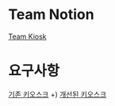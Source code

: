 # Team Notion
[Team Kiosk](https://vanillacake369.notion.site/72d1ddf0d37d4a9381d84032c7096625?v=76856aade1e1486ba9555ba32d571dec&pvs=4)

# 요구사항
[기존 키오스크](https://teamsparta.notion.site/Java-b540d0878ee14ad0a84a425a0904182d)
+) [개선된 키오스크](https://teamsparta.notion.site/Java-73b0f5b7e8944d34a49a325bd8619317)

